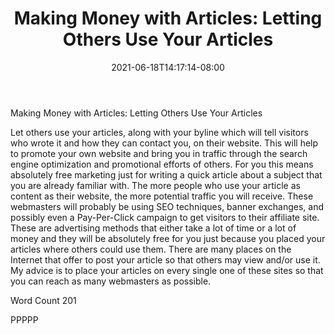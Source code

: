 ﻿---
title: "Making Money with Articles: Letting Others Use Your Articles"
date: 2021-06-18T14:17:14-08:00
description: "Making Money With Articles Tips for Web Success"
featured_image: "/images/Making Money With Articles.jpg"
tags: ["Making Money With Articles"]
---

Making Money with Articles: Letting Others Use Your Articles

Let others use your articles, along with your byline which will tell visitors who wrote it and how they can contact you, on their website. This will help to promote your own website and bring you in traffic through the search engine optimization and promotional efforts of others. For you this means absolutely free marketing just for writing a quick article about a subject that you are already familiar with. The more people who use your article as content as their website, the more potential traffic you will receive. These webmasters will probably be using SEO techniques, banner exchanges, and possibly even a Pay-Per-Click campaign to get visitors to their affiliate site. These are advertising methods that either take a lot of time or a lot of money and they will be absolutely free for you just because you placed your articles where others could use them. There are many places on the Internet that offer to post your article so that others may view and/or use it. My advice is to place your articles on every single one of these sites so that you can reach as many webmasters as possible.

Word Count 201

PPPPP
